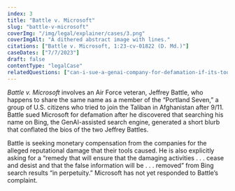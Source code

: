 ```yaml
---
index: 3
title: "Battle v. Microsoft"
slug: "battle-v-microsoft"
coverImg: "/img/legal/explainer/cases/3.png"
coverImgAlt: "A dithered abstract image with lines."
citations: ["Battle v. Microsoft, 1:23-cv-01822 (D. Md.)"]
caseDates: ["7/7/2023"]
draft: false 
contentType: "legalCase"
relatedQuestions: ["can-i-sue-a-genai-company-for-defamation-if-its-tool-generates-false-information-about-me"]
---
```

*Battle v. Microsoft* involves an Air Force veteran, Jeffrey Battle, who happens to share the same name as a member of the “Portland Seven,” a group of U.S. citizens who tried to join the Taliban in Afghanistan after 9/11. Battle sued Microsoft for defamation after he discovered that searching his name on Bing, the GenAI-assisted search engine, generated a short blurb that conflated the bios of the two Jeffrey Battles.

Battle is seeking monetary compensation from the companies for the alleged reputational damage that their tools caused. He is also explicitly asking for a “remedy that will ensure that the damaging activities . . . cease and desist and that the false information will be . . . removed” from Bing search results “in perpetuity.” Microsoft has not yet responded to Battle’s complaint.
